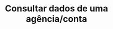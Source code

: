 ---
title: Consultar dados de uma agência/conta
api:
  file: readme-hml-corebank.json
  operationId: get_v1-account-agency-account
hidden: false
---